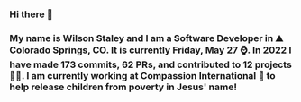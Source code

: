 ### Hi there 👋

### My name is Wilson Staley and I am a Software Developer in ⛰ Colorado Springs, CO.  It is currently Friday, May 27 ⌚. In 2022 I have made 173 commits, 62 PRs, and contributed to 12 projects 👨‍💻. I am currently working at Compassion International 🏢 to help release children from poverty in Jesus' name!